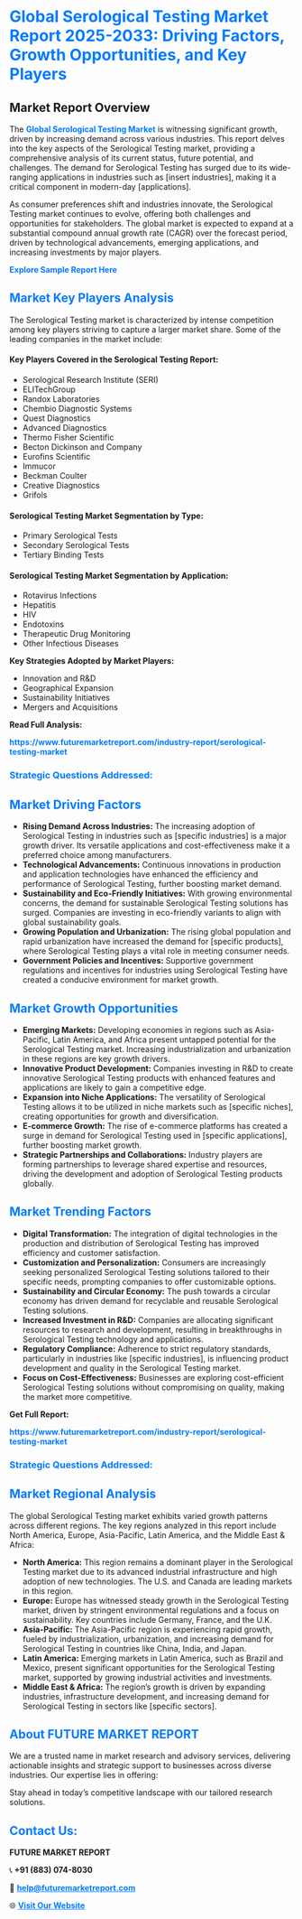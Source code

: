 <h1 style="color: #007BFF;">Global Serological Testing Market Report 2025-2033: Driving Factors, Growth Opportunities, and Key Players</h1>

<section id="overview">
<h2>Market Report Overview</h2>
<p>The <a href="https://www.futuremarketreport.com/industry-report/serological-testing-market" style="color: #007BFF; text-decoration: none;"><strong>Global Serological Testing Market</strong></a> is witnessing significant growth, driven by increasing demand across various industries. This report delves into the key aspects of the Serological Testing market, providing a comprehensive analysis of its current status, future potential, and challenges. The demand for Serological Testing has surged due to its wide-ranging applications in industries such as [insert industries], making it a critical component in modern-day [applications].</p>
<p>As consumer preferences shift and industries innovate, the Serological Testing market continues to evolve, offering both challenges and opportunities for stakeholders. The global market is expected to expand at a substantial compound annual growth rate (CAGR) over the forecast period, driven by technological advancements, emerging applications, and increasing investments by major players.</p>
</section>

<section id="overview">
<p><a href="https://www.futuremarketreport.com/request-sample/reportId=78424" style="color: #007BFF; text-decoration: none;"><strong>Explore Sample Report Here</strong></a></p>
</section>

<section id="key-players">
<h2 style="color: #007BFF;">Market Key Players Analysis</h2>
<p>The Serological Testing market is characterized by intense competition among key players striving to capture a larger market share. Some of the leading companies in the market include:</p>
<h4>Key Players Covered in the Serological Testing Report:</h4>
<ul><li>Serological Research Institute (SERI)</li><li>ELITechGroup</li><li>Randox Laboratories</li><li>Chembio Diagnostic Systems</li><li>Quest Diagnostics</li><li>Advanced Diagnostics</li><li>Thermo Fisher Scientific</li><li>Becton Dickinson and Company</li><li>Eurofins Scientific</li><li>Immucor</li><li>Beckman Coulter</li><li>Creative Diagnostics</li><li>Grifols</li></ul>
<h4>Serological Testing Market Segmentation by Type:</h4>
<ul><li>Primary Serological Tests</li><li>Secondary Serological Tests</li><li>Tertiary Binding Tests</li></ul>

<h4>Serological Testing Market Segmentation by Application:</h4>
<ul><li>Rotavirus Infections</li><li>Hepatitis</li><li>HIV</li><li>Endotoxins</li><li>Therapeutic Drug Monitoring</li><li>Other Infectious Diseases</li></ul>
<p><strong>Key Strategies Adopted by Market Players:</strong></p>
<ul>
<li>Innovation and R&D</li>
<li>Geographical Expansion</li>
<li>Sustainability Initiatives</li>
<li>Mergers and Acquisitions</li>
</ul>
</section>

<section>
<p><strong>Read Full Analysis: </strong></p><a href="https://www.futuremarketreport.com/industry-report/serological-testing-market" style="color: #007BFF; text-decoration: none;"><strong>https://www.futuremarketreport.com/industry-report/serological-testing-market</strong></a>
<h3 style="color: #007BFF;">Strategic Questions Addressed:</h3>
</section>

<section id="driving-factors">
<h2 style="color: #007BFF;">Market Driving Factors</h2>
<ul>
<li><strong>Rising Demand Across Industries:</strong> The increasing adoption of Serological Testing in industries such as [specific industries] is a major growth driver. Its versatile applications and cost-effectiveness make it a preferred choice among manufacturers.</li>
<li><strong>Technological Advancements:</strong> Continuous innovations in production and application technologies have enhanced the efficiency and performance of Serological Testing, further boosting market demand.</li>
<li><strong>Sustainability and Eco-Friendly Initiatives:</strong> With growing environmental concerns, the demand for sustainable Serological Testing solutions has surged. Companies are investing in eco-friendly variants to align with global sustainability goals.</li>
<li><strong>Growing Population and Urbanization:</strong> The rising global population and rapid urbanization have increased the demand for [specific products], where Serological Testing plays a vital role in meeting consumer needs.</li>
<li><strong>Government Policies and Incentives:</strong> Supportive government regulations and incentives for industries using Serological Testing have created a conducive environment for market growth.</li>
</ul>
</section>

<section id="growth-opportunities">
<h2 style="color: #007BFF;">Market Growth Opportunities</h2>
<ul>
<li><strong>Emerging Markets:</strong> Developing economies in regions such as Asia-Pacific, Latin America, and Africa present untapped potential for the Serological Testing market. Increasing industrialization and urbanization in these regions are key growth drivers.</li>
<li><strong>Innovative Product Development:</strong> Companies investing in R&D to create innovative Serological Testing products with enhanced features and applications are likely to gain a competitive edge.</li>
<li><strong>Expansion into Niche Applications:</strong> The versatility of Serological Testing allows it to be utilized in niche markets such as [specific niches], creating opportunities for growth and diversification.</li>
<li><strong>E-commerce Growth:</strong> The rise of e-commerce platforms has created a surge in demand for Serological Testing used in [specific applications], further boosting market growth.</li>
<li><strong>Strategic Partnerships and Collaborations:</strong> Industry players are forming partnerships to leverage shared expertise and resources, driving the development and adoption of Serological Testing products globally.</li>
</ul>
</section>

<section id="trending-factors">
<h2 style="color: #007BFF;">Market Trending Factors</h2>
<ul>
<li><strong>Digital Transformation:</strong> The integration of digital technologies in the production and distribution of Serological Testing has improved efficiency and customer satisfaction.</li>
<li><strong>Customization and Personalization:</strong> Consumers are increasingly seeking personalized Serological Testing solutions tailored to their specific needs, prompting companies to offer customizable options.</li>
<li><strong>Sustainability and Circular Economy:</strong> The push towards a circular economy has driven demand for recyclable and reusable Serological Testing solutions.</li>
<li><strong>Increased Investment in R&D:</strong> Companies are allocating significant resources to research and development, resulting in breakthroughs in Serological Testing technology and applications.</li>
<li><strong>Regulatory Compliance:</strong> Adherence to strict regulatory standards, particularly in industries like [specific industries], is influencing product development and quality in the Serological Testing market.</li>
<li><strong>Focus on Cost-Effectiveness:</strong> Businesses are exploring cost-efficient Serological Testing solutions without compromising on quality, making the market more competitive.</li>
</ul>
</section>

<section>
<p><strong>Get Full Report: </strong></p><a href="https://www.futuremarketreport.com/industry-report/serological-testing-market" style="color: #007BFF; text-decoration: none;"><strong>https://www.futuremarketreport.com/industry-report/serological-testing-market</strong></a>
<h3 style="color: #007BFF;">Strategic Questions Addressed:</h3>
</section>


<section id="regional-analysis">
<h2 style="color: #007BFF;">Market Regional Analysis</h2>
<p>The global Serological Testing market exhibits varied growth patterns across different regions. The key regions analyzed in this report include North America, Europe, Asia-Pacific, Latin America, and the Middle East & Africa:</p>
<ul>
<li><strong>North America:</strong> This region remains a dominant player in the Serological Testing market due to its advanced industrial infrastructure and high adoption of new technologies. The U.S. and Canada are leading markets in this region.</li>
<li><strong>Europe:</strong> Europe has witnessed steady growth in the Serological Testing market, driven by stringent environmental regulations and a focus on sustainability. Key countries include Germany, France, and the U.K.</li>
<li><strong>Asia-Pacific:</strong> The Asia-Pacific region is experiencing rapid growth, fueled by industrialization, urbanization, and increasing demand for Serological Testing in countries like China, India, and Japan.</li>
<li><strong>Latin America:</strong> Emerging markets in Latin America, such as Brazil and Mexico, present significant opportunities for the Serological Testing market, supported by growing industrial activities and investments.</li>
<li><strong>Middle East & Africa:</strong> The region’s growth is driven by expanding industries, infrastructure development, and increasing demand for Serological Testing in sectors like [specific sectors].</li>
</ul>
</section>

<footer>
<h2 style="color: #007BFF;">About FUTURE MARKET REPORT</h2>
<p>We are a trusted name in market research and advisory services, delivering actionable insights and strategic support to businesses across diverse industries. Our expertise lies in offering:</p>

<p>Stay ahead in today’s competitive landscape with our tailored research solutions.</p>

<h2 style="color: #007BFF;">Contact Us:</h2>
<p><strong>FUTURE MARKET REPORT</strong></p>
<p>📞 <strong>+91 (883) 074-8030</strong></p>
<p>📧 <strong><a href="mailto:help@futuremarketreport.com" style="color: #007BFF;">help@futuremarketreport.com</a></strong></p>
<p>🌐 <strong><a href="https://www.futuremarketreport.com/" style="color: #007BFF;">Visit Our Website</a></strong></p>
</footer>